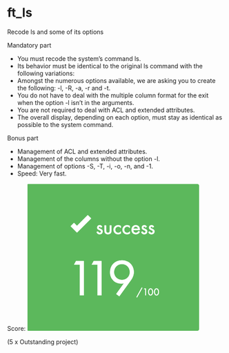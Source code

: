 # ft_ls
Recode ls and some of its options

Mandatory part
- You must recode the system’s command ls.
- Its behavior must be identical to the original ls command with the following variations:
- Amongst the numerous options available, we are asking you to create the following: -l, -R, -a, -r and -t.
- You do not have to deal with the multiple column format for the exit when the option -l isn’t in the arguments.
- You are not required to deal with ACL and extended attributes.
- The overall display, depending on each option, must stay as identical as possible to the system command.

Bonus part
- Management of ACL and extended attributes.
- Management of the columns without the option -l. 
- Management of options -S, -T, -i, -o, -n, and -1.
- Speed: Very fast.

Score: 
![alt text](119.png)

(5 x Outstanding project)
